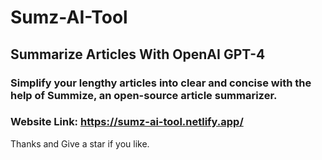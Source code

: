 # Sumz-AI-Tool

## Summarize Articles With OpenAI GPT-4
### Simplify your lengthy articles into clear and concise with the help of Summize, an open-source article summarizer.

### Website Link: https://sumz-ai-tool.netlify.app/

Thanks and Give a star if you like.
